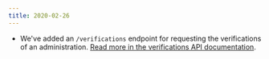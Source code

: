 ```yaml
---
title: 2020-02-26
---
```

* We've added an `/verifications` endpoint for requesting the verifications of an administration. [Read more in the verifications API documentation](/api/verifications).
